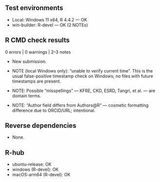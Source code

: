 ## Test environments
* Local: Windows 11 x64, R 4.4.2 — OK
* win-builder: R-devel — OK (2 NOTEs)

## R CMD check results
0 errors | 0 warnings | 2–3 notes

* New submission.

* NOTE (local Windows only): “unable to verify current time”.
  This is the usual false-positive timestamp check on Windows; no files with
  future timestamps are present.

* NOTE: Possible “misspellings” — KFRE, CKD, ESRD, Tangri, et al. — are domain terms.

* NOTE: “Author field differs from Authors@R” — cosmetic formatting difference
  due to ORCID/URL; intentional.

## Reverse dependencies
* None.


## R-hub
* ubuntu-release: OK
* windows (R-devel): OK
* macOS-arm64 (R-devel): OK
